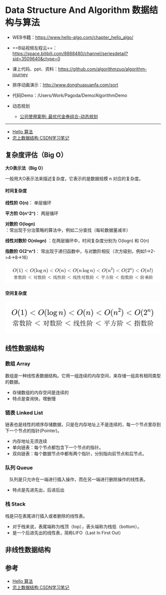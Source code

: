 # Data Structure And Algorithm 数据结构与算法

- WEB书籍：https://www.hello-algo.com/chapter_hello_algo/
- ==B站视频左程云==：https://space.bilibili.com/8888480/channel/seriesdetail?sid=3509640&ctype=0
- 课上代码、ppt、资料：https://github.com/algorithmzuo/algorithm-journey
- 排序动画演示：http://www.donghuasuanfa.com/sort
- 代码Demo：/Users/Work/Pagoda/Demo/AlgorithmDemo

- 动态规划

  - [公司使用案例: 最优代金券组合-动态规划](https://doc.weixin.qq.com/doc/w3_AE0AAgY_ACUZXUpp7CYToG8sn3xNx?scode=APEAlweLAA4OntJsnrAE0AAgY_ACU)

---

- [Hello 算法](https://www.hello-algo.com/chapter_data_structure/classification_of_data_structure/#311)
- [恋上数据结构 CSDN学习笔记](https://blog.csdn.net/weixin_43734095/article/details/105116064)

## 复杂度评估（Big O）

**大O表示法（Big O）**

一般用大O表示法来描述复杂度，它表示的是数据规模 n 对应的复杂度。

#### 时间复杂度

**线性阶 O(n)**： 单层循环

**平方阶 O(n^2^)**： 两层循环

**对数阶 O(logn)** ：常出现于分治策略的算法中，例如二分查找（每轮数据量减半）

**线性对数阶 O(nlogn)** ：在两层循环中，时间复杂度分别为 O(log⁡n) 和 O(n) 

**指数阶 O(2^n^)**： 常出现于递归函数中，与对数阶相反（次方级别，例如1->2->4->8->16）

![image-20241210215445691](../../Image/image-20241210215445691.png)

#### 空间复杂度

![image-20241210215519248](../../Image/image-20241210215519248.png)

## 线性数据结构

### 数组 Array

数组是一种线性表数据结构。它用一组连续的内存空间，来存储一组具有相同类型的数据。

- 存储数组的内存空间是连续的
- 特点是查询快，增删慢

### 链表 Linked List

链表也是线性的顺序存储数据，只是在内存地址上不是连续的，每一个节点里存到下一个节点的指针(Pointer)。

- 内存地址无须连续
- 单向链表：每个节点都包含下一个节点的指针。
- 双向链表：每个数据节点中都有两个指针，分别指向前节点和后节点。

### 队列 Queue

&emsp;队列是只允许在一端进行插入操作，而在另一端进行删除操作的线性表。

- 特点是先进先出，后进后出

### 栈 Stack

栈是只在表尾进行插入或者删除的线性表。

- 对于栈来说，表尾端称为栈顶（top），表头端称为栈低（bottom）。
- 是一个后进先出的线性表，简称LIFO（Last In First Out）

## 非线性数据结构

## 参考

- [Hello 算法](https://www.hello-algo.com/chapter_data_structure/classification_of_data_structure/#311)
- [恋上数据结构 CSDN学习笔记](https://blog.csdn.net/weixin_43734095/article/details/105116064)

